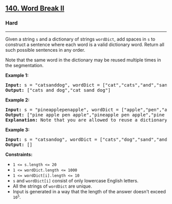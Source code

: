 <h2><a href="https://leetcode.com/problems/word-break-ii">140. Word Break II</a></h2>
<h3>Hard</h3>
<hr>
<p>Given a string <code>s</code> and a dictionary of strings <code>wordDict</code>, add spaces in <code>s</code> to construct a sentence where each word is a valid dictionary word. Return all such possible sentences in any order.</p>

<p>Note that the same word in the dictionary may be reused multiple times in the segmentation.</p>

<p><strong>Example 1:</strong></p>
<pre>
<strong>Input:</strong> s = "catsanddog", wordDict = ["cat","cats","and","sand","dog"]
<strong>Output:</strong> ["cats and dog","cat sand dog"]
</pre>

<p><strong>Example 2:</strong></p>
<pre>
<strong>Input:</strong> s = "pineapplepenapple", wordDict = ["apple","pen","applepen","pine","pineapple"]
<strong>Output:</strong> ["pine apple pen apple","pineapple pen apple","pine applepen apple"]
<strong>Explanation:</strong> Note that you are allowed to reuse a dictionary word.
</pre>

<p><strong>Example 3:</strong></p>
<pre>
<strong>Input:</strong> s = "catsandog", wordDict = ["cats","dog","sand","and","cat"]
<strong>Output:</strong> []
</pre>

<p><strong>Constraints:</strong></p>
<ul>
<li><code>1 &lt;= s.length &lt;= 20</code></li>
<li><code>1 &lt;= wordDict.length &lt;= 1000</code></li>
<li><code>1 &lt;= wordDict[i].length &lt;= 10</code></li>
<li><code>s</code> and <code>wordDict[i]</code> consist of only lowercase English letters.</li>
<li>All the strings of <code>wordDict</code> are unique.</li>
<li>Input is generated in a way that the length of the answer doesn't exceed <code>10<sup>5</sup></code>.</li>
</ul>
